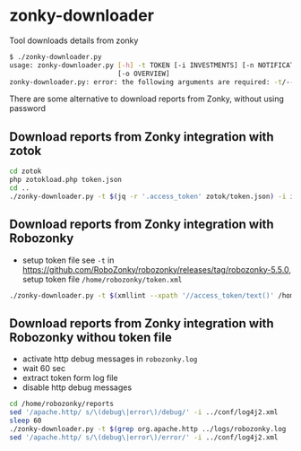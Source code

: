 # zonky-downloader

Tool downloads details from zonky

```sh
$ ./zonky-downloader.py 
usage: zonky-downloader.py [-h] -t TOKEN [-i INVESTMENTS] [-n NOTIFICATIONS]
                           [-o OVERVIEW]
zonky-downloader.py: error: the following arguments are required: -t/--token
```

There are some alternative to download reports from Zonky, without using password

## Download reports from Zonky integration with zotok
```sh
cd zotok
php zotokload.php token.json
cd ..
./zonky-downloader.py -t $(jq -r '.access_token' zotok/token.json) -i investments.xlsx -n notifications.json -o stats.json
```

## Download reports from Zonky integration with Robozonky
 - setup token file see `-t` in https://github.com/RoboZonky/robozonky/releases/tag/robozonky-5.5.0, setup token file `/home/robozonky/token.xml`
```sh
./zonky-downloader.py -t $(xmllint --xpath '//access_token/text()' /home/robozonky/token.xml) -i investments.xlsx -n notifications.json -o stats.json
```

## Download reports from Zonky integration with Robozonky withou token file
 - activate http debug messages in `robozonky.log`
 - wait 60 sec 
 - extract token form log file
 - disable http debug messages

```sh
cd /home/robozonky/reports
sed '/apache.http/ s/\(debug\|error\)/debug/' -i ../conf/log4j2.xml
sleep 60 
./zonky-downloader.py -t $(grep org.apache.http ../logs/robozonky.log | grep Authorization  | grep headers | tail -1 | awk '{print $10}') -n ${PREFIX}-notifications.json -i ${PREFIX}-investments.xlsx -o ${PREFIX}-stats.json
sed '/apache.http/ s/\(debug\|error\)/error/' -i ../conf/log4j2.xml
```
